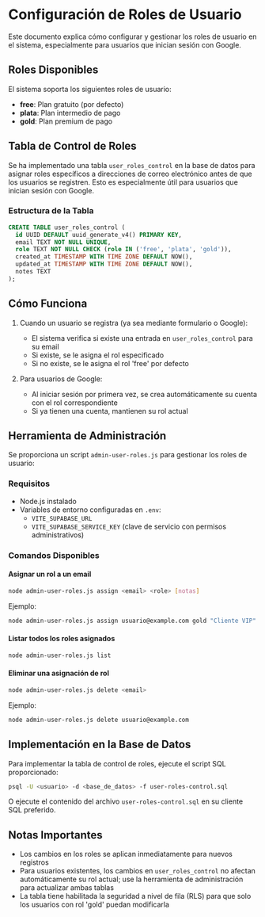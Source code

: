 # Configuración de Roles de Usuario

Este documento explica cómo configurar y gestionar los roles de usuario en el sistema, especialmente para usuarios que inician sesión con Google.

## Roles Disponibles

El sistema soporta los siguientes roles de usuario:

- **free**: Plan gratuito (por defecto)
- **plata**: Plan intermedio de pago
- **gold**: Plan premium de pago

## Tabla de Control de Roles

Se ha implementado una tabla `user_roles_control` en la base de datos para asignar roles específicos a direcciones de correo electrónico antes de que los usuarios se registren. Esto es especialmente útil para usuarios que inician sesión con Google.

### Estructura de la Tabla

```sql
CREATE TABLE user_roles_control (
  id UUID DEFAULT uuid_generate_v4() PRIMARY KEY,
  email TEXT NOT NULL UNIQUE,
  role TEXT NOT NULL CHECK (role IN ('free', 'plata', 'gold')),
  created_at TIMESTAMP WITH TIME ZONE DEFAULT NOW(),
  updated_at TIMESTAMP WITH TIME ZONE DEFAULT NOW(),
  notes TEXT
);
```

## Cómo Funciona

1. Cuando un usuario se registra (ya sea mediante formulario o Google):
   - El sistema verifica si existe una entrada en `user_roles_control` para su email
   - Si existe, se le asigna el rol especificado
   - Si no existe, se le asigna el rol 'free' por defecto

2. Para usuarios de Google:
   - Al iniciar sesión por primera vez, se crea automáticamente su cuenta con el rol correspondiente
   - Si ya tienen una cuenta, mantienen su rol actual

## Herramienta de Administración

Se proporciona un script `admin-user-roles.js` para gestionar los roles de usuario:

### Requisitos

- Node.js instalado
- Variables de entorno configuradas en `.env`:
  - `VITE_SUPABASE_URL`
  - `VITE_SUPABASE_SERVICE_KEY` (clave de servicio con permisos administrativos)

### Comandos Disponibles

#### Asignar un rol a un email

```bash
node admin-user-roles.js assign <email> <role> [notas]
```

Ejemplo:
```bash
node admin-user-roles.js assign usuario@example.com gold "Cliente VIP"
```

#### Listar todos los roles asignados

```bash
node admin-user-roles.js list
```

#### Eliminar una asignación de rol

```bash
node admin-user-roles.js delete <email>
```

Ejemplo:
```bash
node admin-user-roles.js delete usuario@example.com
```

## Implementación en la Base de Datos

Para implementar la tabla de control de roles, ejecute el script SQL proporcionado:

```bash
psql -U <usuario> -d <base_de_datos> -f user-roles-control.sql
```

O ejecute el contenido del archivo `user-roles-control.sql` en su cliente SQL preferido.

## Notas Importantes

- Los cambios en los roles se aplican inmediatamente para nuevos registros
- Para usuarios existentes, los cambios en `user_roles_control` no afectan automáticamente su rol actual; use la herramienta de administración para actualizar ambas tablas
- La tabla tiene habilitada la seguridad a nivel de fila (RLS) para que solo los usuarios con rol 'gold' puedan modificarla